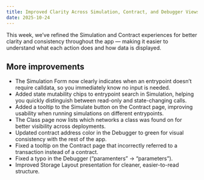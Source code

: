 ```yaml
---
title: Improved Clarity Across Simulation, Contract, and Debugger Views
date: 2025-10-24
---
```


This week, we’ve refined the Simulation and Contract experiences for better clarity and consistency throughout the app — making it easier to understand what each action does and how data is displayed.

## More improvements

- The Simulation Form now clearly indicates when an entrypoint doesn’t require calldata, so you immediately know no input is needed.
- Added state mutability chips to entrypoint search in Simulation, helping you quickly distinguish between read-only and state-changing calls.
- Added a tooltip to the Simulate button on the Contract page, improving usability when running simulations on different entrypoints.
- The Class page now lists which networks a class was found on for better visibility across deployments.
- Updated contract address color in the Debugger to green for visual consistency with the rest of the app.
- Fixed a tooltip on the Contract page that incorrectly referred to a transaction instead of a contract.
- Fixed a typo in the Debugger (“paramenters” → “parameters”).
- Improved Storage Layout presentation for cleaner, easier-to-read structure.